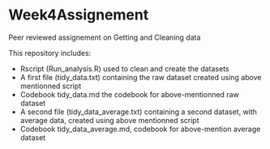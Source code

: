 # Week4Assignement
Peer reviewed assignement on Getting and Cleaning data

This repository includes:
- Rscript (Run_analysis.R) used to clean and create the datasets
- A first file (tidy_data.txt) containing the raw dataset created using above mentionned script
- Codebook tidy_data.md the codebook for above-mentionned raw dataset
- A second file (tidy_data_average.txt) containing a second dataset, with average data, created using above mentionned script
- Codebook tidy_data_average.md, codebook for above-mention average dataset
